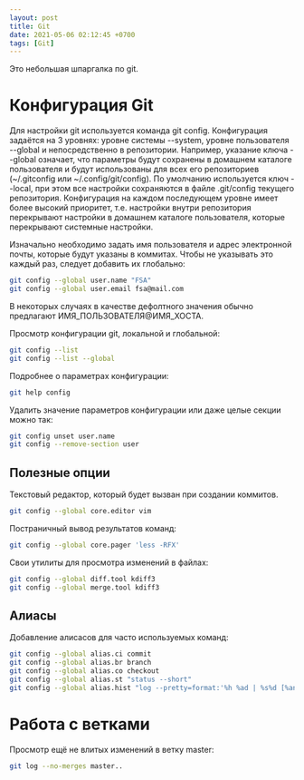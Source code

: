 ```yaml
---
layout: post
title: Git
date: 2021-05-06 02:12:45 +0700
tags: [Git]
---
```

Это небольшая шпаргалка по git.

# Конфигурация Git
Для настройки git используется команда git config. Конфигурация задаётся на 3 уровнях: уровне системы --system, уровне пользователя --global и непосредственно в репозитории. Например, указание ключа --global означает, что параметры будут сохранены в домашнем каталоге пользователя и будут использованы для всех его репозиториев (~/.gitconfig или ~/.config/git/config). По умолчанию используется ключ --local, при этом все настройки сохраняются в файле .git/config текущего репозитория. Конфигурация на каждом последующем уровне имеет более высокий приоритет, т.е. настройки внутри репозитория перекрывают настройки в домашнем каталоге пользователя, которые перекрывают системные настройки.
 
Изначально необходимо задать имя пользователя и адрес электронной почты, которые будут указаны в коммитах. Чтобы не указывать это каждый раз, следует добавить их глобально:
```bash
git config --global user.name "FSA"
git config --global user.email fsa@mail.com
```
В некоторых случаях в качестве дефолтного значения обычно предлагают ИМЯ_ПОЛЬЗОВАТЕЛЯ@ИМЯ_ХОСТА.

Просмотр конфигурации git, локальной и глобальной:
```bash
git config --list
git config --list --global
```
Подробнее о параметрах конфигурации:
```bash
git help config
```
Удалить значение параметров конфигурации или даже целые секции можно так:
```bash
git config unset user.name
git config --remove-section user
```
## Полезные опции
Текстовый редактор, который будет вызван при создании коммитов.
```bash
git config --global core.editor vim
```
Постраничный вывод результатов команд:
```bash
git config --global core.pager 'less -RFX'
```
Свои утилиты для просмотра изменений в файлах:
```bash
git config --global diff.tool kdiff3
git config --global merge.tool kdiff3
```
## Алиасы
Добавление алисасов для часто используемых команд:
```bash
git config --global alias.ci commit
git config --global alias.br branch
git config --global alias.co checkout
git config --global alias.st "status --short"
git config --global alias.hist "log --pretty=format:'%h %ad | %s%d [%an]' --graph --date=short"
```
# Работа с ветками
Просмотр ещё не влитых изменений в ветку master:
```bash
git log --no-merges master..
```
